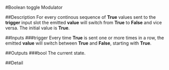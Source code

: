 #Boolean toggle Modulator

##Description
For every continous sequence of **True** values sent to the **trigger** input slot the emitted **value** will switch from **True** to **False** and vice versa. The initial value is **True**.

##Inputs
###trigger
Every time **True** is sent one or more times in a row, the emitted **value** will switch between **True** and **False**, starting with **True**.

##Outputs
###bool
The current state.

##Detail

